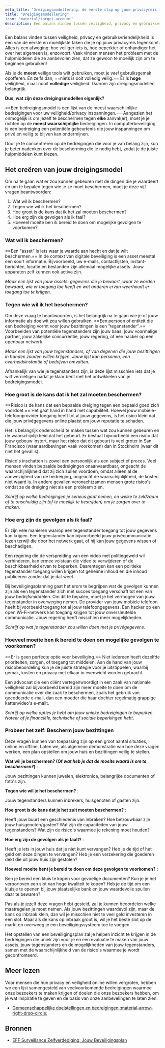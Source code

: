 ```yaml
---
meta_title: "Dreigingsmodellering: de eerste stap op jouw privacyreis - Privacy Guides"
title: "Dreigingsmodellering"
icon: 'material/target-account'
description: Een balans vinden tussen veiligheid, privacy en gebruiksvriendelijkheid is een van de eerste en moeilijkste taken die je op jouw privacyreis tegenkomt.
---
```


Een balans vinden tussen veiligheid, privacy en gebruiksvriendelijkheid is een van de eerste en moeilijkste taken die je op jouw privacyreis tegenkomt. Alles is een afweging: hoe veiliger iets is, hoe beperkter of onhandiger het over het algemeen is, enzovoort. Vaak vinden mensen het probleem met de hulpmiddelen die ze aanbevolen zien, dat ze gewoon te moeilijk zijn om te beginnen gebruiken!

Als je de **meest** veilige tools wilt gebruiken, moet je *veel* gebruiksgemak opofferen. En zelfs dan, ==niets is ooit volledig veilig.== Er is **hoge** veiligheid, maar nooit **volledige** veiligheid. Daarom zijn dreigingsmodellen belangrijk.

**Dus, wat zijn deze dreigingsmodellen eigenlijk?**

==Een bedreigingsmodel is een lijst van de meest waarschijnlijke bedreigingen voor uw veiligheid/privacy inspanningen.== Aangezien het onmogelijk is om jezelf te beschermen tegen **elke** aanval(er), moet je je richten op de **meest waarschijnlijke** bedreigingen. In computerbeveiliging is een bedreiging een potentiële gebeurtenis die jouw inspanningen om privé en veilig te blijven kan ondermijnen.

Door je te concentreren op de bedreigingen die voor je van belang zijn, kun je beter nadenken over de bescherming die je nodig hebt, zodat je de juiste hulpmiddelen kunt kiezen.

## Het creëren van jouw dreigingsmodel

Om na te gaan wat er zou kunnen gebeuren met de dingen die je waardeert en om te bepalen tegen wie je ze moet beschermen, moet je deze vijf vragen beantwoorden:

1. Wat wil ik beschermen?
2. Tegen wie wil ik het beschermen?
3. Hoe groot is de kans dat ik het zal moeten beschermen?
4. Hoe erg zijn de gevolgen als ik faal?
5. Hoeveel moeite ben ik bereid te doen om mogelijke gevolgen te voorkomen?

### Wat wil ik beschermen?

==Een "asset" is iets waar je waarde aan hecht en dat je wilt beschermen.== In de context van digitale beveiliging is een asset meestal een soort informatie. Bijvoorbeeld, uw e-mails, contactlijsten, instant-berichten, locatie en bestanden zijn allemaal mogelijke assets. Jouw apparaten zelf kunnen ook activa zijn.

*Maak een lijst van jouw assets: gegevens die je bewaart, waar ze worden bewaard, wie er toegang toe heeft en wat anderen ervan weerhoudt er toegang toe te krijgen.*

### Tegen wie wil ik het beschermen?

Om deze vraag te beantwoorden, is het belangrijk na te gaan wie je of jouw informatie als doelwit zou willen gebruiken. ==Een persoon of entiteit die een bedreiging vormt voor jouw bezittingen is een "tegenstander".== Voorbeelden van potentiële tegenstanders zijn jouw baas, jouw voormalige partner, jouw zakelijke concurrentie, jouw regering, of een hacker op een openbaar netwerk.

*Maak een lijst van jouw tegenstanders, of van degenen die jouw bezittingen in handen zouden willen krijgen. Jouw lijst kan personen, een overheidsinstantie of bedrijven omvatten.*

Afhankelijk van wie je tegenstanders zijn, is deze lijst misschien iets dat je wilt vernietigen nadat je klaar bent met het ontwikkelen van je bedreigingsmodel.

### Hoe groot is de kans dat ik het zal moeten beschermen?

==Risico is de kans dat een bepaalde dreiging tegen een bepaald goed zich voordoet.== Het gaat hand in hand met capabiliteit. Hoewel jouw mobiele-telefoonprovider toegang heeft tot al jouw gegevens, is het risico klein dat die jouw privégegevens online plaatst om jouw reputatie te schaden.

Het is belangrijk onderscheid te maken tussen wat zou kunnen gebeuren en de waarschijnlijkheid dat het gebeurt. Er bestaat bijvoorbeeld een risico dat jouw gebouw instort, maar het risico dat dit gebeurt is veel groter in San Francisco (waar aardbevingen vaak voorkomen) dan in Stockholm (waar dit niet het geval is).

Risico's inschatten is zowel een persoonlijk als een subjectief proces. Veel mensen vinden bepaalde bedreigingen onaanvaardbaar, ongeacht de waarschijnlijkheid dat zij zich zullen voordoen, omdat alleen al de aanwezigheid van de bedreiging, ongeacht de waarschijnlijkheid, de kosten niet waard is. In andere gevallen veronachtzamen mensen grote risico's omdat ze de dreiging niet als een probleem zien.

*Schrijf op welke bedreigingen je serieus gaat nemen, en welke te zeldzaam of te onschuldig zijn (of te moeilijk te bestrijden) om je zorgen over te maken.*

### Hoe erg zijn de gevolgen als ik faal?

Er zijn vele manieren waarop een tegenstander toegang tot jouw gegevens kan krijgen. Een tegenstander kan bijvoorbeeld jouw privécommunicatie lezen terwijl die door het netwerk gaat, of hij kan jouw gegevens wissen of beschadigen.

Een regering die de verspreiding van een video met politiegeweld wil verhinderen, kan ermee volstaan die video te verwijderen of de beschikbaarheid ervan te beperken. Daarentegen kan een politieke tegenstander toegang willen krijgen tot geheime inhoud en die inhoud publiceren zonder dat je dat weet.

Bij beveiligingsplanning gaat het erom te begrijpen wat de gevolgen kunnen zijn als een tegenstander zich met succes toegang verschaft tot een van jouw bedrijfsmiddelen. Om dit te bepalen, moet je het vermogen van jouw tegenstander in overweging nemen. De provider van jouw mobiele telefoon heeft bijvoorbeeld toegang tot al jouw telefoongegevens. Een hacker op een open Wi-Fi-netwerk kan toegang krijgen tot jouw onversleutelde communicatie. Jouw regering heeft misschien meer mogelijkheden.

*Schrijf op wat je tegenstander zou willen doen met je privégegevens.*

### Hoeveel moeite ben ik bereid te doen om mogelijke gevolgen te voorkomen?

==Er is geen perfecte optie voor beveiliging.== Niet iedereen heeft dezelfde prioriteiten, zorgen, of toegang tot middelen. Aan de hand van jouw risicobeoordeling kun je de juiste strategie voor je uitstippelen, waarbij gemak, kosten en privacy met elkaar in evenwicht worden gebracht.

Een advocaat die een cliënt vertegenwoordigt in een zaak van nationale veiligheid zal bijvoorbeeld bereid zijn meer moeite te doen om de communicatie over die zaak te beschermen, zoals het gebruik van gecodeerde e-mail, dan een moeder die haar dochter regelmatig grappige kattenvideo's e-mailt.

*Schrijf op welke opties je hebt om jouw unieke bedreigingen te beperken. Noteer of je financiële, technische of sociale beperkingen hebt.*

### Probeer het zelf: Bescherm jouw bezittingen

Deze vragen kunnen van toepassing zijn op een groot aantal situaties, online en offline. Laten we, als algemene demonstratie van hoe deze vragen werken, een plan opstellen om jouw huis en bezittingen veilig te stellen.

**Wat wil je beschermen? (Of *wat heb je dat de moeite waard is om te beschermen?*)**
:

Jouw bezittingen kunnen juwelen, elektronica, belangrijke documenten of foto's zijn.

**Tegen wie wil je het beschermen?**
:

Jouw tegenstanders kunnen inbrekers, huisgenoten of gasten zijn.

**Hoe groot is de kans dat je het zult moeten beschermen?**
:

Heeft jouw buurt een geschiedenis van inbraken? Hoe betrouwbaar zijn jouw huisgenoten/gasten? Wat zijn de capaciteiten van jouw tegenstanders? Wat zijn de risico's waarmee je rekening moet houden?

**Hoe erg zijn de gevolgen als je faalt?**
:

Heeft je iets in jouw huis dat je niet kunt vervangen? Heb je de tijd of het geld om deze dingen te vervangen? Heb je een verzekering die goederen dekt die uit jouw huis zijn gestolen?

**Hoeveel moeite bent je bereid te doen om deze gevolgen te voorkomen?**
:

Ben je bereid een kluis te kopen voor gevoelige documenten? Kun je je het veroorloven een slot van hoge kwaliteit te kopen? Heb je de tijd om een kluisje te openen bij jouw plaatselijke bank en jouw waardevolle spullen daar te bewaren?

Pas als je jezelf deze vragen hebt gesteld, zal je kunnen beoordelen welke maatregelen je moet nemen. Als jouw bezittingen waardevol zijn, maar de kans op inbraak klein, dan wil je misschien niet te veel geld investeren in een slot. Maar als de kans op inbraak groot is, wil je het beste slot op de markt en overweeg je een beveiligingssysteem toe te voegen.

Het opstellen van een beveiligingsplan zal je helpen inzicht te krijgen in de bedreigingen die uniek zijn voor je en een evaluatie te maken van jouw assets, jouw tegenstanders en de mogelijkheden van jouw tegenstanders, samen met de waarschijnlijkheid van de risico's waarmee je wordt geconfronteerd.

## Meer lezen

Voor mensen die hun privacy en veiligheid online willen vergroten, hebben we een lijst samengesteld van veelvoorkomende bedreigingen waarmee onze bezoekers te maken krijgen of doelen die onze bezoekers hebben, om je wat inspiratie te geven en de basis van onze aanbevelingen te laten zien.

- [Gemeenschappelijke doelstellingen en bedreigingen :material-arrow-right-drop-circle:](common-threats.md)

## Bronnen

- [EFF Surveillance Zelfverdediging: Jouw Beveiligingsplan](https://ssd.eff.org/en/module/your-security-plan)
